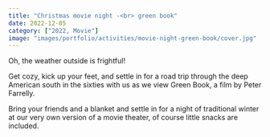 ```yaml
---
title: "Christmas movie night -<br> green book"
date: 2022-12-05
category: ["2022, Movie"]
image: "images/portfolio/activities/movie-night-green-book/cover.jpg"
---
```

Oh, the weather outside is frightful!

Get cozy, kick up your feet, and settle in for a road trip through the deep American south in the sixties with us as we view Green Book, a film by Peter Farrelly.

Bring your friends and a blanket and settle in for a night of traditional winter at our very own version of a movie theater, of course little snacks are included.